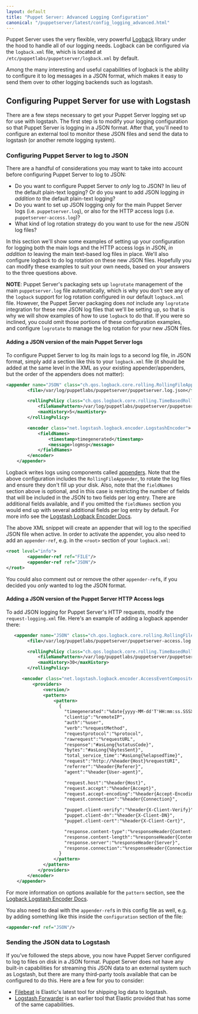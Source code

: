 ```yaml
---
layout: default
title: "Puppet Server: Advanced Logging Configuration"
canonical: "/puppetserver/latest/config_logging_advanced.html"
---
```


Puppet Server uses the very flexible, very powerful [Logback](http://logback.qos.ch/) library under the hood to handle all of our logging needs.  Logback can be configured via the `logback.xml` file, which is located at `/etc/puppetlabs/puppetserver/logback.xml` by default.

Among the many interesting and useful capabilities of logback is the ability to configure it to log messages in a JSON format, which makes it easy to send them over to other logging backends such as logstash.

## Configuring Puppet Server for use with Logstash

There are a few steps necessary to get your Puppet Server logging set up for use with logstash.  The first step is to modify your logging configuration so that Puppet Server is logging in a JSON format.  After that, you'll need to configure an external tool to monitor these JSON files and send the data to logstash (or another remote logging system).

### Configuring Puppet Server to log to JSON

There are a handful of considerations you may want to take into account before configuring Puppet Server to log to JSON:

* Do you want to configure Puppet Server to *only* log to JSON?  In lieu of the default plain-text logging?  Or do you want to add JSON logging *in addition to* the default plain-text logging?
* Do you want to set up JSON logging only for the main Puppet Server logs (i.e. `puppetserver.log`), or also for the HTTP access logs (i.e. `puppetserver-access.log`)?
* What kind of log rotation strategy do you want to use for the new JSON log files?

In this section we'll show some examples of setting up your configuration for logging both the main logs and the HTTP access logs in JSON, *in addition to* leaving the main text-based log files in place.  We'll also configure logback to do log rotation on these new JSON files.  Hopefully you can modify these examples to suit your own needs, based on your answers to the three questions above.

**NOTE**: Puppet Server's packaging sets up `logrotate` management of the main `puppetserver.log` file automatically, which is why you don't see any of the `logback` support for log rotation configured in our default `logback.xml` file.  However, the Puppet Server packaging does *not* include any `logrotate` integration for these new JSON log files that we'll be setting up, so that is why we will show examples of how to use `logback` to do that.  If you were so inclined, you could omit those portions of these configuration examples, and configure `logrotate` to manage the log rotation for your new JSON files.

#### Adding a JSON version of the main Puppet Server logs

To configure Puppet Server to log its main logs to a second log file, in JSON format, simply add a section like this to your `logback.xml` file (it should be added at the same level in the XML as your existing appender/appenders, but the order of the appenders does not matter):

``` xml
<appender name="JSON" class="ch.qos.logback.core.rolling.RollingFileAppender">
        <file>/var/log/puppetlabs/puppetserver/puppetserver.log.json</file>

        <rollingPolicy class="ch.qos.logback.core.rolling.TimeBasedRollingPolicy">
            <fileNamePattern>/var/log/puppetlabs/puppetserver/puppetserver.log.json.%d{yyyy-MM-dd}</fileNamePattern>
            <maxHistory>5</maxHistory>
        </rollingPolicy>

        <encoder class="net.logstash.logback.encoder.LogstashEncoder">
            <fieldNames>
                <timestamp>timegenerated</timestamp>
                <message>logmsg</message>
            </fieldNames>
        </encoder>
    </appender>
```

Logback writes logs using components called [appenders](http://logback.qos.ch/manual/appenders.html).  Note that the above configuration includes the `RollingFileAppender`, to rotate the log files and ensure they don't fill up your disk.  Also, note that the `fieldNames` section above is optional, and in this case is restricting the number of fields that will be included in the JSON to two fields per log entry.  There are additional fields available, and if you omitted the `fieldNames` section you would end up with several additional fields per log entry by default.  For more info see the [Logstash Logback Encoder Docs](https://github.com/logstash/logstash-logback-encoder/blob/master/README.md#loggingevent-fields).

The above XML snippet will create an appender that will log to the specified JSON file when active.  In order to activate the appender, you also need to add an `appender-ref`, e.g. in the `<root>` section of your `logback.xml`:

``` xml
<root level="info">
        <appender-ref ref="FILE"/>
        <appender-ref ref="JSON"/>
</root>
```

You could also comment out or remove the other `appender-ref`s, if you decided you *only* wanted to log the JSON format.

#### Adding a JSON version of the Puppet Server HTTP Access logs

To add JSON logging for Puppet Server's HTTP requests, modify the `request-logging.xml` file.  Here's an example of adding a logback appender there:

``` xml
   <appender name="JSON" class="ch.qos.logback.core.rolling.RollingFileAppender">
        <file>/var/log/puppetlabs/puppetserver/puppetserver-access.log.json</file>

        <rollingPolicy class="ch.qos.logback.core.rolling.TimeBasedRollingPolicy">
            <fileNamePattern>/var/log/puppetlabs/puppetserver/puppetserver-access.log.json.%d{yyyy-MM-dd}</fileNamePattern>
            <maxHistory>30</maxHistory>
        </rollingPolicy>

      <encoder class="net.logstash.logback.encoder.AccessEventCompositeJsonEncoder">
          <providers>
              <version/>
              <pattern>
                  <pattern>
                    {
                      "timegenerated":"%date{yyyy-MM-dd'T'HH:mm:ss.SSSXXX}",
                      "clientip":"%remoteIP",
                      "auth":"%user",
                      "verb":"%requestMethod",
                      "requestprotocol":"%protocol",
                      "rawrequest":"%requestURL",
                      "response":"#asLong{%statusCode}",
                      "bytes":"#asLong{%bytesSent}",
                      "total_service_time":"#asLong{%elapsedTime}",
                      "request":"http://%header{Host}%requestURI",
                      "referrer":"%header{Referer}",
                      "agent":"%header{User-agent}",

                      "request.host":"%header{Host}",
                      "request.accept":"%header{Accept}",
                      "request.accept-encoding":"%header{Accept-Encoding}",
                      "request.connection":"%header{Connection}",

                      "puppet.client-verify":"%header{X-Client-Verify}",
                      "puppet.client-dn":"%header{X-Client-DN}",
                      "puppet.client-cert":"%header{X-Client-Cert}",

                      "response.content-type":"%responseHeader{Content-Type}",
                      "response.content-length":"%responseHeader{Content-Length}",
                      "response.server":"%responseHeader{Server}",
                      "response.connection":"%responseHeader{Connection}"
                    }
                  </pattern>
              </pattern>
            </providers>
        </encoder>
    </appender>
```

For more information on options available for the `pattern` section, see the [Logback Logstash Encoder Docs](https://github.com/logstash/logstash-logback-encoder/blob/master/README.md#accessevent-fields).

You also need to deal with the `appender-ref`s in this config file as well, e.g. by adding something like this inside the `configuration` section of the file:

``` xml
<appender-ref ref="JSON"/>
```

### Sending the JSON data to Logstash

If you've followed the steps above, you now have Puppet Server configured to log to files on disk in a JSON format.  Puppet Server does not have any built-in capabilities for streaming this JSON data to an external system such as Logstash, but there are many third-party tools available that can be configured to do this.  Here are a few for you to consider:

* [Filebeat](https://www.elastic.co/products/beats/filebeat) is Elastic's latest tool for shipping log data to logstash.
* [Logstash Forwarder](https://github.com/elastic/logstash-forwarder) is an earlier tool that Elastic provided that has some of the same capabilities.



